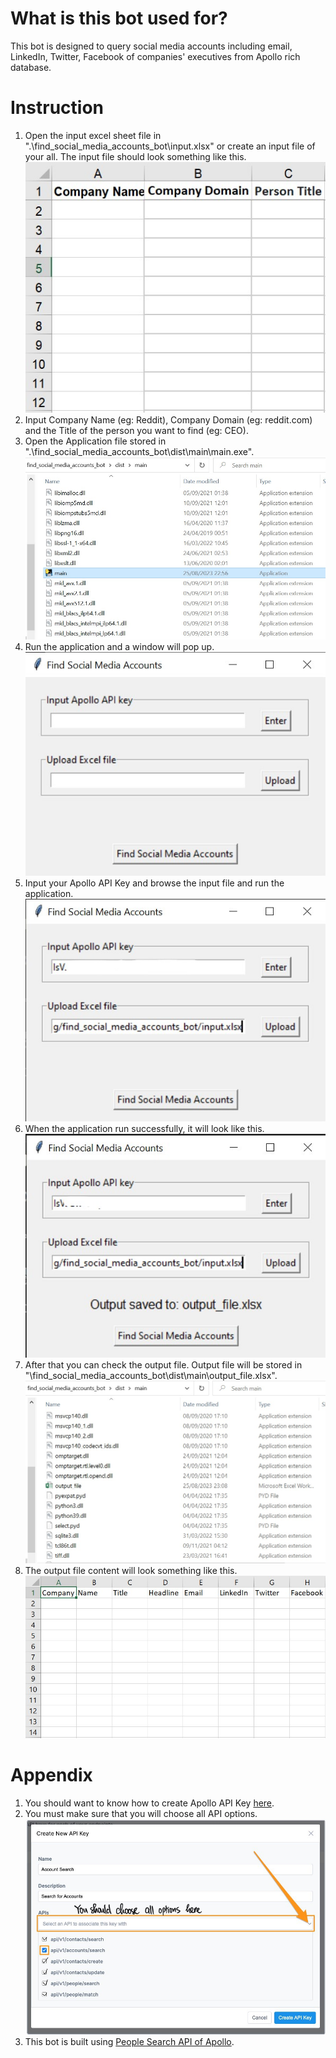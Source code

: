 # What is this bot used for?
This bot is designed to query social media accounts including email, LinkedIn, Twitter, Facebook of companies' executives from Apollo rich database.

# Instruction
1. Open the input excel sheet file in ".\find_social_media_accounts_bot\input.xlsx" or create an input file of your all. The input file should look something like this. <img src="instruction_images\input.jpg" alt="input file"/>
2. Input Company Name (eg: Reddit), Company Domain (eg: reddit.com) and the Title of the person you want to find (eg: CEO).
3. Open the Application file stored in ".\find_social_media_accounts_bot\dist\main\main.exe". <img src="instruction_images\main.jpg" alt="main"/>
4. Run the application and a window will pop up. <img src="instruction_images\window.jpg" alt="window"/>
5. Input your Apollo API Key and browse the input file and run the application. <img src="instruction_images\input_window.jpg" alt="input window"/>
6. When the application run successfully, it will look like this. <img src="instruction_images\output_window.jpg" alt="output window"/>
7. After that you can check the output file. Output file will be stored in "\find_social_media_accounts_bot\dist\main\output_file.xlsx". <img src="instruction_images\output_path.jpg" alt="output path"/>
8. The output file content will look something like this. <img src="instruction_images\output.jpg" alt="output"/>

# Appendix
1. You should want to know how to create Apollo API Key [here](https://knowledge.apollo.io/hc/en-us/articles/4415734629773-Configure-Access-to-the-Apollo-REST-API).
2. You must make sure that you will choose all API options. <img src="instruction_images\APIs_selection.jpg" alt="APIs selection"/>
3. This bot is built using [People Search API of Apollo](https://apolloio.github.io/apollo-api-docs/?python#search).